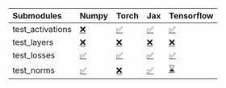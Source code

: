 | Submodules       | Numpy                                                                                                                           | Torch                                                                                                                           | Jax                                                                                                                             | Tensorflow                                                                                                                      |
|:-----------------|:--------------------------------------------------------------------------------------------------------------------------------|:--------------------------------------------------------------------------------------------------------------------------------|:--------------------------------------------------------------------------------------------------------------------------------|:--------------------------------------------------------------------------------------------------------------------------------|
| test_activations | <a href="https://github.com/unifyai/ivy/runs/7946816290?check_suite_focus=true" rel="noopener noreferrer" target="_blank">❌</a> | <a href="https://github.com/unifyai/ivy/runs/7946816765?check_suite_focus=true" rel="noopener noreferrer" target="_blank">✅</a> | <a href="https://github.com/unifyai/ivy/runs/7946817110?check_suite_focus=true" rel="noopener noreferrer" target="_blank">✅</a> | <a href="https://github.com/unifyai/ivy/runs/7946817486?check_suite_focus=true" rel="noopener noreferrer" target="_blank">✅</a> |
| test_layers      | <a href="https://github.com/unifyai/ivy/runs/7946816409?check_suite_focus=true" rel="noopener noreferrer" target="_blank">❌</a> | <a href="https://github.com/unifyai/ivy/runs/7946816852?check_suite_focus=true" rel="noopener noreferrer" target="_blank">❌</a> | <a href="https://github.com/unifyai/ivy/runs/7946817188?check_suite_focus=true" rel="noopener noreferrer" target="_blank">❌</a> | <a href="https://github.com/unifyai/ivy/runs/7946817621?check_suite_focus=true" rel="noopener noreferrer" target="_blank">❌</a> |
| test_losses      | <a href="https://github.com/unifyai/ivy/runs/7946816526?check_suite_focus=true" rel="noopener noreferrer" target="_blank">✅</a> | <a href="https://github.com/unifyai/ivy/runs/7946816945?check_suite_focus=true" rel="noopener noreferrer" target="_blank">✅</a> | <a href="https://github.com/unifyai/ivy/runs/7946817267?check_suite_focus=true" rel="noopener noreferrer" target="_blank">✅</a> | <a href="https://github.com/unifyai/ivy/runs/7946817717?check_suite_focus=true" rel="noopener noreferrer" target="_blank">✅</a> |
| test_norms       | <a href="https://github.com/unifyai/ivy/runs/7946816642?check_suite_focus=true" rel="noopener noreferrer" target="_blank">✅</a> | <a href="https://github.com/unifyai/ivy/runs/7946817020?check_suite_focus=true" rel="noopener noreferrer" target="_blank">❌</a> | <a href="https://github.com/unifyai/ivy/runs/7946817375?check_suite_focus=true" rel="noopener noreferrer" target="_blank">✅</a> | <a href="https://github.com/unifyai/ivy/runs/7946817837?check_suite_focus=true" rel="noopener noreferrer" target="_blank">⌛</a> |